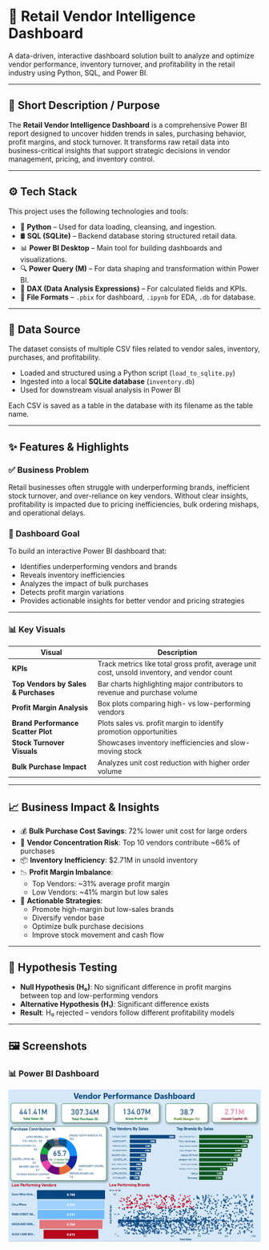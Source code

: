 # 🛒 Retail Vendor Intelligence Dashboard

A data-driven, interactive dashboard solution built to analyze and optimize vendor performance, inventory turnover, and profitability in the retail industry using Python, SQL, and Power BI.

---

## 📝 Short Description / Purpose

The **Retail Vendor Intelligence Dashboard** is a comprehensive Power BI report designed to uncover hidden trends in sales, purchasing behavior, profit margins, and stock turnover. It transforms raw retail data into business-critical insights that support strategic decisions in vendor management, pricing, and inventory control.

---

## ⚙️ Tech Stack

This project uses the following technologies and tools:

- 🐍 **Python** – Used for data loading, cleansing, and ingestion.
- 🛢️ **SQL (SQLite)** – Backend database storing structured retail data.
- 📊 **Power BI Desktop** – Main tool for building dashboards and visualizations.
- 🔍 **Power Query (M)** – For data shaping and transformation within Power BI.
- 🧮 **DAX (Data Analysis Expressions)** – For calculated fields and KPIs.
- 💾 **File Formats** – `.pbix` for dashboard, `.ipynb` for EDA, `.db` for database.

---

## 📂 Data Source

The dataset consists of multiple CSV files related to vendor sales, inventory, purchases, and profitability.

- Loaded and structured using a Python script (`load_to_sqlite.py`)
- Ingested into a local **SQLite database** (`inventory.db`)
- Used for downstream visual analysis in Power BI

Each CSV is saved as a table in the database with its filename as the table name.

---

## ✨ Features & Highlights

### ✅ Business Problem

Retail businesses often struggle with underperforming brands, inefficient stock turnover, and over-reliance on key vendors. Without clear insights, profitability is impacted due to pricing inefficiencies, bulk ordering mishaps, and operational delays.

### 🎯 Dashboard Goal

To build an interactive Power BI dashboard that:

- Identifies underperforming vendors and brands
- Reveals inventory inefficiencies
- Analyzes the impact of bulk purchases
- Detects profit margin variations
- Provides actionable insights for better vendor and pricing strategies

---

### 📊 Key Visuals

| Visual | Description |
|--------|-------------|
| **KPIs** | Track metrics like total gross profit, average unit cost, unsold inventory, and vendor count |
| **Top Vendors by Sales & Purchases** | Bar charts highlighting major contributors to revenue and purchase volume |
| **Profit Margin Analysis** | Box plots comparing high- vs low-performing vendors |
| **Brand Performance Scatter Plot** | Plots sales vs. profit margin to identify promotion opportunities |
| **Stock Turnover Visuals** | Showcases inventory inefficiencies and slow-moving stock |
| **Bulk Purchase Impact** | Analyzes unit cost reduction with higher order volume |

---

## 📈 Business Impact & Insights

- 💰 **Bulk Purchase Cost Savings**: 72% lower unit cost for large orders
- 🧾 **Vendor Concentration Risk**: Top 10 vendors contribute ~66% of purchases
- 📦 **Inventory Inefficiency**: $2.71M in unsold inventory
- 📉 **Profit Margin Imbalance**:
  - Top Vendors: ~31% average profit margin
  - Low Vendors: ~41% margin but low sales
- 📌 **Actionable Strategies**:
  - Promote high-margin but low-sales brands
  - Diversify vendor base
  - Optimize bulk purchase decisions
  - Improve stock movement and cash flow

---

## 🧪 Hypothesis Testing

- **Null Hypothesis (H₀)**: No significant difference in profit margins between top and low-performing vendors
- **Alternative Hypothesis (H₁)**: Significant difference exists
- **Result**: H₀ rejected – vendors follow different profitability models

---

## 🖼️ Screenshots

### 📊 Power BI Dashboard
![Retail Vendor Power BI Dashboard](https://github.com/avantikaaa2001/vendor-performance-analysis/blob/main/Snapshot%20of%20dashboard.png)

